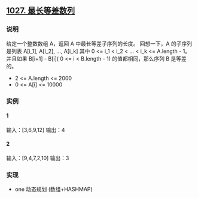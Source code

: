 ## [1027. 最长等差数列](https://leetcode-cn.com/problems/longest-arithmetic-sequence/)

### 说明
给定一个整数数组 A，返回 A 中最长等差子序列的长度。
回想一下，A 的子序列是列表 A[i_1], A[i_2], ..., A[i_k] 其中 0 <= i_1 < i_2 < ... < i_k <= A.length - 1。
并且如果 B[i+1] - B[i]( 0 <= i < B.length - 1) 的值都相同，那么序列 B 是等差的。

* 2 <= A.length <= 2000
* 0 <= A[i] <= 10000

### 实例
#### 1
输入：[3,6,9,12]
输出：4

#### 2
输入：[9,4,7,2,10]
输出：3

### 实现
* one 动态规划 (数组+HASHMAP)